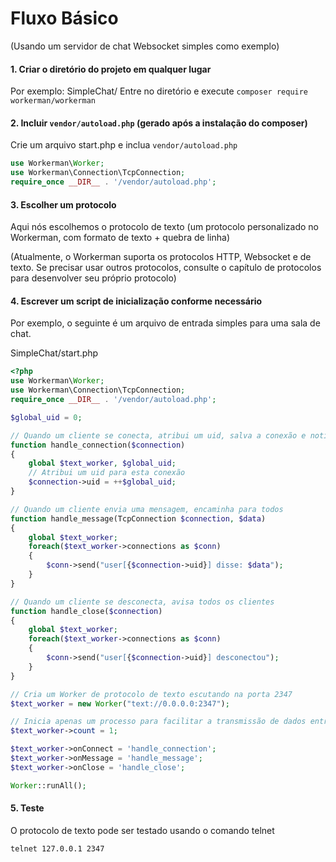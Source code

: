 # Fluxo Básico
(Usando um servidor de chat Websocket simples como exemplo)

#### 1. Criar o diretório do projeto em qualquer lugar
Por exemplo: SimpleChat/
Entre no diretório e execute `composer require workerman/workerman`

#### 2. Incluir `vendor/autoload.php` (gerado após a instalação do composer)
Crie um arquivo start.php e inclua `vendor/autoload.php`
```php
use Workerman\Worker;
use Workerman\Connection\TcpConnection;
require_once __DIR__ . '/vendor/autoload.php';
```

#### 3. Escolher um protocolo
Aqui nós escolhemos o protocolo de texto (um protocolo personalizado no Workerman, com formato de texto + quebra de linha)

(Atualmente, o Workerman suporta os protocolos HTTP, Websocket e de texto. Se precisar usar outros protocolos, consulte o capítulo de protocolos para desenvolver seu próprio protocolo)

#### 4. Escrever um script de inicialização conforme necessário
Por exemplo, o seguinte é um arquivo de entrada simples para uma sala de chat.

SimpleChat/start.php
```php
<?php
use Workerman\Worker;
use Workerman\Connection\TcpConnection;
require_once __DIR__ . '/vendor/autoload.php';

$global_uid = 0;

// Quando um cliente se conecta, atribui um uid, salva a conexão e notifica todos os clientes
function handle_connection($connection)
{
    global $text_worker, $global_uid;
    // Atribui um uid para esta conexão
    $connection->uid = ++$global_uid;
}

// Quando um cliente envia uma mensagem, encaminha para todos
function handle_message(TcpConnection $connection, $data)
{
    global $text_worker;
    foreach($text_worker->connections as $conn)
    {
        $conn->send("user[{$connection->uid}] disse: $data");
    }
}

// Quando um cliente se desconecta, avisa todos os clientes
function handle_close($connection)
{
    global $text_worker;
    foreach($text_worker->connections as $conn)
    {
        $conn->send("user[{$connection->uid}] desconectou");
    }
}

// Cria um Worker de protocolo de texto escutando na porta 2347
$text_worker = new Worker("text://0.0.0.0:2347");

// Inicia apenas um processo para facilitar a transmissão de dados entre os clientes
$text_worker->count = 1;

$text_worker->onConnect = 'handle_connection';
$text_worker->onMessage = 'handle_message';
$text_worker->onClose = 'handle_close';

Worker::runAll();
```

#### 5. Teste
O protocolo de texto pode ser testado usando o comando telnet
```shell
telnet 127.0.0.1 2347
```
